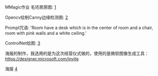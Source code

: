 MMagic作业
毛坯房原图:
[1](https://github.com/xixihic/openmmlabhomework/blob/23e90e802cf4d77fe56f8e75022bc560c44939c6/mmagic/test3.png)

Opencv绘制Canny边缘检测图:
[2](https://github.com/xixihic/openmmlabhomework/blob/23e90e802cf4d77fe56f8e75022bc560c44939c6/mmagic/control_0.png)

Prompt咒语: 'Room have a desk which is in the center of room and a chair, room with pink walls and a white ceiling.'

ControlNet绘图:
[3](https://github.com/xixihic/openmmlabhomework/blob/23e90e802cf4d77fe56f8e75022bc560c44939c6/mmagic/sample_0.png)

海报的制作，我选用的是为这次结营仪式做的，使用的是微软图像生成工具：https://designer.microsoft.com/invite

海报
[4](https://github.com/xixihic/openmmlabhomework/blob/23e90e802cf4d77fe56f8e75022bc560c44939c6/mmagic/A%20poster%20about%20the%20closing%20ceremony%20of%20the%20openmmlab%20AI%20camp%20with%20anime%20style%20on%20June%2021st..png)
